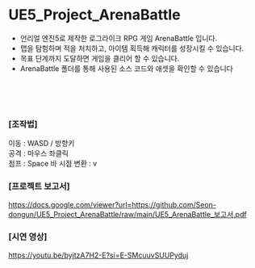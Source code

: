 # UE5_Project_ArenaBattle

- 언리얼 엔진5로 제작한 로그라이크 RPG 게임 ArenaBattle 입니다.  
- 맵을 탐험하며 적을 처치하고, 아이템 획득해 캐릭터를 성장시킬 수 있습니다.  
- 목표 단계까지 도달하면 게임을 클리어 할 수 있습니다.  
- ArenaBattle 폴더를 통해 사용된 소스 코드와 애셋을 확인할 수 있습니다

<br><br><br>
### [조작법]  
이동 : WASD / 방향키  
공격 : 마우스 좌클릭  
점프 : Space 바
시점 변환 : v  

### [프로젝트 보고서]  
https://docs.google.com/viewer?url=https://github.com/Seon-dongun/UE5_Project_ArenaBattle/raw/main/UE5_ArenaBattle_보고서.pdf  

### [시연 영상]  
https://youtu.be/byjtzA7H2-E?si=E-SMcuuvSUUPyduj  
